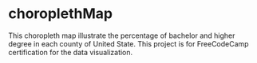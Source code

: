 # choroplethMap
This choropleth map illustrate the percentage of bachelor and higher degree in each county of United State. This project is for FreeCodeCamp certification for the data visualization.
